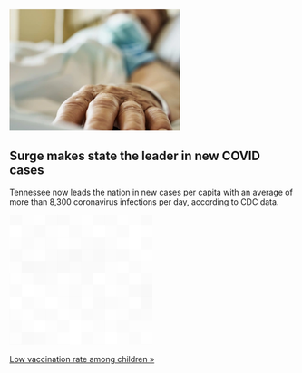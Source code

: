 
![Surge makes state the leader in new COVID cases](./20210916055854.png)
## Surge makes state the leader in new COVID cases

Tennessee now leads the nation in new cases per capita with an average of more than 8,300 coronavirus infections per day, according to CDC data.

![pic](../square_bg.png)

[Low vaccination rate among children »](https://www.yahoo.com/news/surge-makes-tennessee-u-leader-132046432.html)
